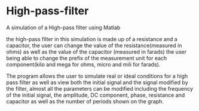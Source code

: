 # High-pass-filter
A simulation of a High-pass filter using Matlab

the high-pass filter in this simulation is made up of a resistance and a capacitor, the user can change the value of the resistance(measured in ohms) as well as the value of the capacitor (measured in farads) the user being able to change the prefix of the measurement unit for each component(kilo and mega for ohms, micro and mili for farads).

The program allows the user to simulate real or ideal conditions for a high pass filter as well as view both the initial signal and the signal modified by the filter, almost all the parameters can be modified including the frequency of the initial signal, the amplitude, DC component,  phase, resistance and capacitor as well as the number of periods shown on the graph.
